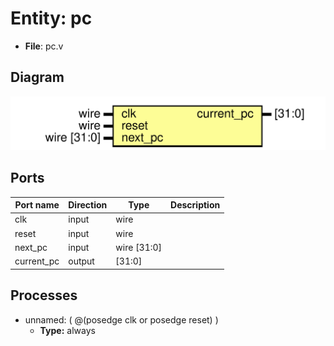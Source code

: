 
# Entity: pc 
- **File**: pc.v

## Diagram
![Diagram](pc.svg "Diagram")
## Ports

| Port name  | Direction | Type        | Description |
| ---------- | --------- | ----------- | ----------- |
| clk        | input     | wire        |             |
| reset      | input     | wire        |             |
| next_pc    | input     | wire [31:0] |             |
| current_pc | output    | [31:0]      |             |

## Processes
- unnamed: ( @(posedge clk or posedge reset) )
  - **Type:** always
